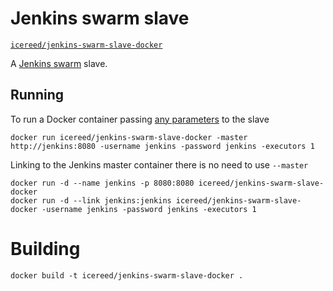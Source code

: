 # Jenkins swarm slave

[`icereed/jenkins-swarm-slave-docker`](https://registry.hub.docker.com/u/icereed/jenkins-swarm-slave-docker/)

A [Jenkins swarm](https://wiki.jenkins-ci.org/display/JENKINS/Swarm+Plugin) slave.


## Running

To run a Docker container passing [any parameters](https://wiki.jenkins-ci.org/display/JENKINS/Swarm+Plugin#SwarmPlugin-AvailableOptions) to the slave

    docker run icereed/jenkins-swarm-slave-docker -master http://jenkins:8080 -username jenkins -password jenkins -executors 1

Linking to the Jenkins master container there is no need to use `--master`

    docker run -d --name jenkins -p 8080:8080 icereed/jenkins-swarm-slave-docker
    docker run -d --link jenkins:jenkins icereed/jenkins-swarm-slave-docker -username jenkins -password jenkins -executors 1


# Building

    docker build -t icereed/jenkins-swarm-slave-docker .
